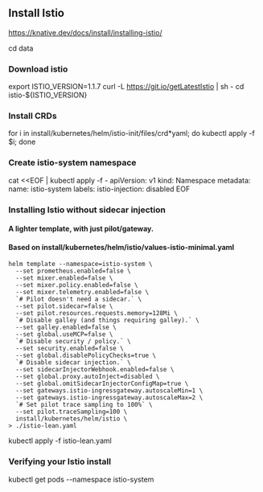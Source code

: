 ## Install Istio

https://knative.dev/docs/install/installing-istio/

cd data

### Download istio

export ISTIO_VERSION=1.1.7
curl -L https://git.io/getLatestIstio | sh -
cd istio-${ISTIO_VERSION}

### Install CRDs

for i in install/kubernetes/helm/istio-init/files/crd*yaml; do kubectl apply -f $i; done

### Create istio-system namespace

cat <<EOF | kubectl apply -f -
   apiVersion: v1
   kind: Namespace
   metadata:
     name: istio-system
     labels:
       istio-injection: disabled
EOF
   
### Installing Istio without sidecar injection

#### A lighter template, with just pilot/gateway.
#### Based on install/kubernetes/helm/istio/values-istio-minimal.yaml

```
helm template --namespace=istio-system \
  --set prometheus.enabled=false \
  --set mixer.enabled=false \
  --set mixer.policy.enabled=false \
  --set mixer.telemetry.enabled=false \
  `# Pilot doesn't need a sidecar.` \
  --set pilot.sidecar=false \
  --set pilot.resources.requests.memory=128Mi \
  `# Disable galley (and things requiring galley).` \
  --set galley.enabled=false \
  --set global.useMCP=false \
  `# Disable security / policy.` \
  --set security.enabled=false \
  --set global.disablePolicyChecks=true \
  `# Disable sidecar injection.` \
  --set sidecarInjectorWebhook.enabled=false \
  --set global.proxy.autoInject=disabled \
  --set global.omitSidecarInjectorConfigMap=true \
  --set gateways.istio-ingressgateway.autoscaleMin=1 \
  --set gateways.istio-ingressgateway.autoscaleMax=2 \
  `# Set pilot trace sampling to 100%` \
  --set pilot.traceSampling=100 \
  install/kubernetes/helm/istio \
> ./istio-lean.yaml
```

kubectl apply -f istio-lean.yaml

### Verifying your Istio install

kubectl get pods --namespace istio-system